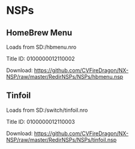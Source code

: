 # NSPs

## HomeBrew Menu

Loads from SD:/hbmenu.nro

Title ID: 0100000012110002

Download: https://github.com/CVFireDragon/NX-NSP/raw/master/RedirNSPs/NSPs/hbmenu.nsp

## Tinfoil

Loads from SD:/switch/tinfoil.nro

Title ID: 0100000012110003

Download: https://github.com/CVFireDragon/NX-NSP/raw/master/RedirNSPs/NSPs/tinfoil.nsp
